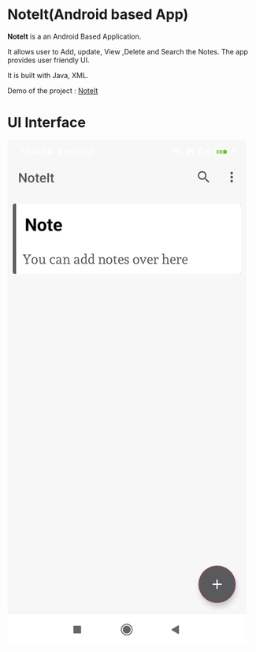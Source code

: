 # NoteIt(Android based App)

**NoteIt** is a an Android Based Application. 

It allows user to Add, update, View ,Delete and Search the Notes. The app provides user friendly UI.

It is built with Java, XML.

Demo of the project : [NoteIt](https://youtu.be/qSVbnBcnG4g)

# UI Interface

![UI for project](https://github.com/vinay-alt/noteapp/blob/master/notess.jpg "UI for the project")


